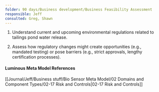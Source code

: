 ```yaml
---
folder: 90 days/Business development/Business Feasibility Assessment
responsible: Jeff
consulted: Greg, Shawn
---
```

   1. Understand current and upcoming environmental regulations related to tailings pond water release.  
   
   2. Assess how regulatory changes might create opportunities (e.g., mandated testing) or pose barriers (e.g., strict approvals, lengthy certification processes).


#### Luminous Meta Model References

[[Journal/Jeff/Business stuff/Bio Sensor Meta Model/02 Domains and Component Types/02-17 Risk and Controls|02-17 Risk and Controls]]
